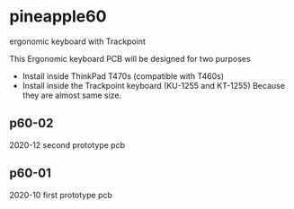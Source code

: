 # pineapple60
ergonomic keyboard with Trackpoint

This Ergonomic keyboard PCB will be designed for two purposes
- Install inside ThinkPad T470s (compatible with T460s)
- Install inside the Trackpoint keyboard (KU-1255 and KT-1255)
Because they are almost same size.


## p60-02
2020-12 second prototype pcb

## p60-01
2020-10 first prototype pcb


